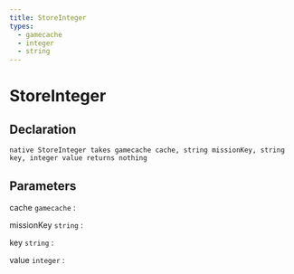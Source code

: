 ```yaml
---
title: StoreInteger
types:
  - gamecache
  - integer
  - string
---
```


# StoreInteger

## Declaration

```jass
native StoreInteger takes gamecache cache, string missionKey, string key, integer value returns nothing
```

## Parameters
cache `gamecache`
: 

missionKey `string`
: 

key `string`
: 

value `integer`
: 
